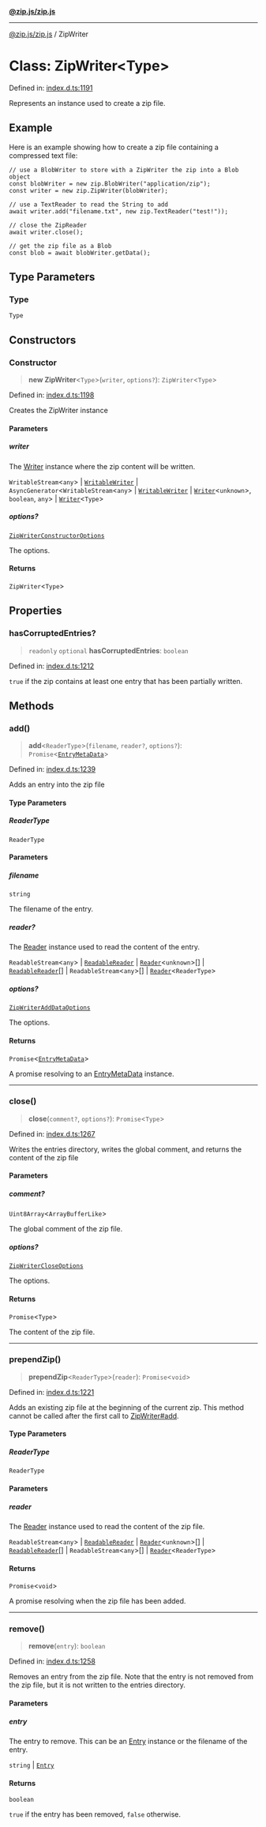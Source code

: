[**@zip.js/zip.js**](../README.md)

***

[@zip.js/zip.js](../globals.md) / ZipWriter

# Class: ZipWriter\<Type\>

Defined in: [index.d.ts:1191](https://github.com/gildas-lormeau/zip.js/blob/c6ab5788eadb09dbc23208b1e438b2eec4ffa531/index.d.ts#L1191)

Represents an instance used to create a zip file.

## Example

Here is an example showing how to create a zip file containing a compressed text file:
```
// use a BlobWriter to store with a ZipWriter the zip into a Blob object
const blobWriter = new zip.BlobWriter("application/zip");
const writer = new zip.ZipWriter(blobWriter);

// use a TextReader to read the String to add
await writer.add("filename.txt", new zip.TextReader("test!"));

// close the ZipReader
await writer.close();

// get the zip file as a Blob
const blob = await blobWriter.getData();
```

## Type Parameters

### Type

`Type`

## Constructors

### Constructor

> **new ZipWriter**\<`Type`\>(`writer`, `options?`): `ZipWriter`\<`Type`\>

Defined in: [index.d.ts:1198](https://github.com/gildas-lormeau/zip.js/blob/c6ab5788eadb09dbc23208b1e438b2eec4ffa531/index.d.ts#L1198)

Creates the ZipWriter instance

#### Parameters

##### writer

The [Writer](Writer.md) instance where the zip content will be written.

`WritableStream`\<`any`\> | [`WritableWriter`](../interfaces/WritableWriter.md) | `AsyncGenerator`\<`WritableStream`\<`any`\> \| [`WritableWriter`](../interfaces/WritableWriter.md) \| [`Writer`](Writer.md)\<`unknown`\>, `boolean`, `any`\> | [`Writer`](Writer.md)\<`Type`\>

##### options?

[`ZipWriterConstructorOptions`](../interfaces/ZipWriterConstructorOptions.md)

The options.

#### Returns

`ZipWriter`\<`Type`\>

## Properties

### hasCorruptedEntries?

> `readonly` `optional` **hasCorruptedEntries**: `boolean`

Defined in: [index.d.ts:1212](https://github.com/gildas-lormeau/zip.js/blob/c6ab5788eadb09dbc23208b1e438b2eec4ffa531/index.d.ts#L1212)

`true` if the zip contains at least one entry that has been partially written.

## Methods

### add()

> **add**\<`ReaderType`\>(`filename`, `reader?`, `options?`): `Promise`\<[`EntryMetaData`](../interfaces/EntryMetaData.md)\>

Defined in: [index.d.ts:1239](https://github.com/gildas-lormeau/zip.js/blob/c6ab5788eadb09dbc23208b1e438b2eec4ffa531/index.d.ts#L1239)

Adds an entry into the zip file

#### Type Parameters

##### ReaderType

`ReaderType`

#### Parameters

##### filename

`string`

The filename of the entry.

##### reader?

The  [Reader](Reader.md) instance used to read the content of the entry.

`ReadableStream`\<`any`\> | [`ReadableReader`](../interfaces/ReadableReader.md) | [`Reader`](Reader.md)\<`unknown`\>[] | [`ReadableReader`](../interfaces/ReadableReader.md)[] | `ReadableStream`\<`any`\>[] | [`Reader`](Reader.md)\<`ReaderType`\>

##### options?

[`ZipWriterAddDataOptions`](../interfaces/ZipWriterAddDataOptions.md)

The options.

#### Returns

`Promise`\<[`EntryMetaData`](../interfaces/EntryMetaData.md)\>

A promise resolving to an [EntryMetaData](../interfaces/EntryMetaData.md) instance.

***

### close()

> **close**(`comment?`, `options?`): `Promise`\<`Type`\>

Defined in: [index.d.ts:1267](https://github.com/gildas-lormeau/zip.js/blob/c6ab5788eadb09dbc23208b1e438b2eec4ffa531/index.d.ts#L1267)

Writes the entries directory, writes the global comment, and returns the content of the zip file

#### Parameters

##### comment?

`Uint8Array`\<`ArrayBufferLike`\>

The global comment of the zip file.

##### options?

[`ZipWriterCloseOptions`](../interfaces/ZipWriterCloseOptions.md)

The options.

#### Returns

`Promise`\<`Type`\>

The content of the zip file.

***

### prependZip()

> **prependZip**\<`ReaderType`\>(`reader`): `Promise`\<`void`\>

Defined in: [index.d.ts:1221](https://github.com/gildas-lormeau/zip.js/blob/c6ab5788eadb09dbc23208b1e438b2eec4ffa531/index.d.ts#L1221)

Adds an existing zip file at the beginning of the current zip. This method
cannot be called after the first call to [ZipWriter#add](#add).

#### Type Parameters

##### ReaderType

`ReaderType`

#### Parameters

##### reader

The [Reader](Reader.md) instance used to read the content of the zip file.

`ReadableStream`\<`any`\> | [`ReadableReader`](../interfaces/ReadableReader.md) | [`Reader`](Reader.md)\<`unknown`\>[] | [`ReadableReader`](../interfaces/ReadableReader.md)[] | `ReadableStream`\<`any`\>[] | [`Reader`](Reader.md)\<`ReaderType`\>

#### Returns

`Promise`\<`void`\>

A promise resolving when the zip file has been added.

***

### remove()

> **remove**(`entry`): `boolean`

Defined in: [index.d.ts:1258](https://github.com/gildas-lormeau/zip.js/blob/c6ab5788eadb09dbc23208b1e438b2eec4ffa531/index.d.ts#L1258)

Removes an entry from the zip file. Note that the entry is not removed from the zip file, but it
is not written to the entries directory.

#### Parameters

##### entry

The entry to remove. This can be an [Entry](../type-aliases/Entry.md) instance or the filename of the entry.

`string` | [`Entry`](../type-aliases/Entry.md)

#### Returns

`boolean`

`true` if the entry has been removed, `false` otherwise.
